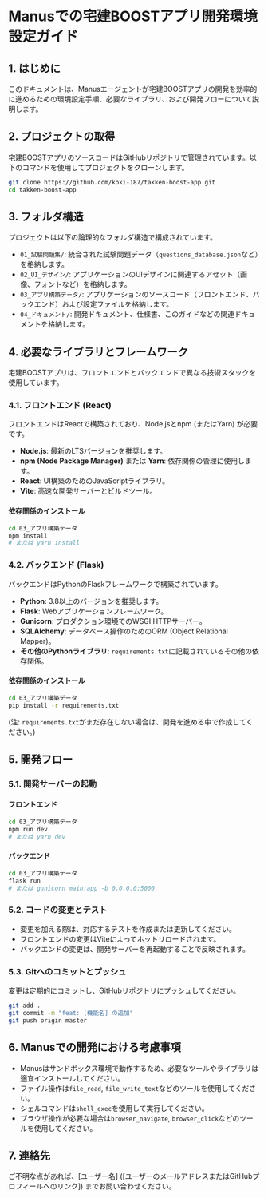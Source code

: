 # Manusでの宅建BOOSTアプリ開発環境設定ガイド

## 1. はじめに
このドキュメントは、Manusエージェントが宅建BOOSTアプリの開発を効率的に進めるための環境設定手順、必要なライブラリ、および開発フローについて説明します。

## 2. プロジェクトの取得
宅建BOOSTアプリのソースコードはGitHubリポジトリで管理されています。以下のコマンドを使用してプロジェクトをクローンします。

```bash
git clone https://github.com/koki-187/takken-boost-app.git
cd takken-boost-app
```

## 3. フォルダ構造
プロジェクトは以下の論理的なフォルダ構造で構成されています。

- `01_試験問題集/`: 統合された試験問題データ（`questions_database.json`など）を格納します。
- `02_UI_デザイン/`: アプリケーションのUIデザインに関連するアセット（画像、フォントなど）を格納します。
- `03_アプリ構築データ/`: アプリケーションのソースコード（フロントエンド、バックエンド）および設定ファイルを格納します。
- `04_ドキュメント/`: 開発ドキュメント、仕様書、このガイドなどの関連ドキュメントを格納します。

## 4. 必要なライブラリとフレームワーク
宅建BOOSTアプリは、フロントエンドとバックエンドで異なる技術スタックを使用しています。

### 4.1. フロントエンド (React)
フロントエンドはReactで構築されており、Node.jsとnpm (またはYarn) が必要です。

- **Node.js**: 最新のLTSバージョンを推奨します。
- **npm (Node Package Manager)** または **Yarn**: 依存関係の管理に使用します。
- **React**: UI構築のためのJavaScriptライブラリ。
- **Vite**: 高速な開発サーバーとビルドツール。

#### 依存関係のインストール
```bash
cd 03_アプリ構築データ
npm install
# または yarn install
```

### 4.2. バックエンド (Flask)
バックエンドはPythonのFlaskフレームワークで構築されています。

- **Python**: 3.8以上のバージョンを推奨します。
- **Flask**: Webアプリケーションフレームワーク。
- **Gunicorn**: プロダクション環境でのWSGI HTTPサーバー。
- **SQLAlchemy**: データベース操作のためのORM (Object Relational Mapper)。
- **その他のPythonライブラリ**: `requirements.txt`に記載されているその他の依存関係。

#### 依存関係のインストール
```bash
cd 03_アプリ構築データ
pip install -r requirements.txt
```
(注: `requirements.txt`がまだ存在しない場合は、開発を進める中で作成してください。)

## 5. 開発フロー

### 5.1. 開発サーバーの起動

#### フロントエンド
```bash
cd 03_アプリ構築データ
npm run dev
# または yarn dev
```

#### バックエンド
```bash
cd 03_アプリ構築データ
flask run
# または gunicorn main:app -b 0.0.0.0:5000
```

### 5.2. コードの変更とテスト
- 変更を加える際は、対応するテストを作成または更新してください。
- フロントエンドの変更はViteによってホットリロードされます。
- バックエンドの変更は、開発サーバーを再起動することで反映されます。

### 5.3. Gitへのコミットとプッシュ
変更は定期的にコミットし、GitHubリポジトリにプッシュしてください。

```bash
git add .
git commit -m "feat: [機能名] の追加"
git push origin master
```

## 6. Manusでの開発における考慮事項
- Manusはサンドボックス環境で動作するため、必要なツールやライブラリは適宜インストールしてください。
- ファイル操作は`file_read`, `file_write_text`などのツールを使用してください。
- シェルコマンドは`shell_exec`を使用して実行してください。
- ブラウザ操作が必要な場合は`browser_navigate`, `browser_click`などのツールを使用してください。

## 7. 連絡先
ご不明な点があれば、[ユーザー名] ([ユーザーのメールアドレスまたはGitHubプロフィールへのリンク]) までお問い合わせください。


